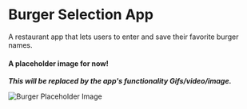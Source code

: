 # Burger Selection App
A restaurant app that lets users to enter and save their favorite burger names.

#### A placeholder image for now!
***This will be replaced by the app's functionality Gifs/video/image.***

![Burger Placeholder Image](https://github.com/ssh1sharma/Burger/blob/master/public/assets/img/spicy_chicken.jpg)

